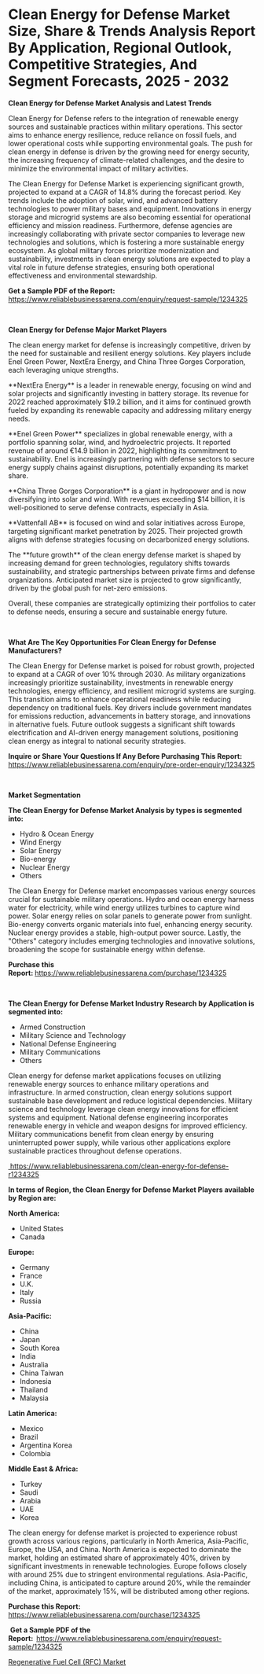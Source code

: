 <p><h1>Clean Energy for Defense Market Size, Share & Trends Analysis Report By Application, Regional Outlook, Competitive Strategies, And Segment Forecasts, 2025 - 2032</h1></p><p><strong>Clean Energy for Defense Market Analysis and Latest Trends</strong></p>
<p><p>Clean Energy for Defense refers to the integration of renewable energy sources and sustainable practices within military operations. This sector aims to enhance energy resilience, reduce reliance on fossil fuels, and lower operational costs while supporting environmental goals. The push for clean energy in defense is driven by the growing need for energy security, the increasing frequency of climate-related challenges, and the desire to minimize the environmental impact of military activities.</p><p>The Clean Energy for Defense Market is experiencing significant growth, projected to expand at a CAGR of 14.8% during the forecast period. Key trends include the adoption of solar, wind, and advanced battery technologies to power military bases and equipment. Innovations in energy storage and microgrid systems are also becoming essential for operational efficiency and mission readiness. Furthermore, defense agencies are increasingly collaborating with private sector companies to leverage new technologies and solutions, which is fostering a more sustainable energy ecosystem. As global military forces prioritize modernization and sustainability, investments in clean energy solutions are expected to play a vital role in future defense strategies, ensuring both operational effectiveness and environmental stewardship.</p></p>
<p><strong>Get a Sample PDF of the Report:&nbsp;</strong> <a href="https://www.reliablebusinessarena.com/enquiry/request-sample/1234325?utm_campaign=2930&utm_medium=2&utm_source=Github&utm_content=ia&utm_term=07042025&utm_id=clean-energy-for-defense">https://www.reliablebusinessarena.com/enquiry/request-sample/1234325</a></p>
<p>&nbsp;</p>
<p><strong>Clean Energy for Defense Major Market Players</strong></p>
<p><p>The clean energy market for defense is increasingly competitive, driven by the need for sustainable and resilient energy solutions. Key players include Enel Green Power, NextEra Energy, and China Three Gorges Corporation, each leveraging unique strengths.</p><p>**NextEra Energy** is a leader in renewable energy, focusing on wind and solar projects and significantly investing in battery storage. Its revenue for 2022 reached approximately $19.2 billion, and it aims for continued growth fueled by expanding its renewable capacity and addressing military energy needs.</p><p>**Enel Green Power** specializes in global renewable energy, with a portfolio spanning solar, wind, and hydroelectric projects. It reported revenue of around €14.9 billion in 2022, highlighting its commitment to sustainability. Enel is increasingly partnering with defense sectors to secure energy supply chains against disruptions, potentially expanding its market share.</p><p>**China Three Gorges Corporation** is a giant in hydropower and is now diversifying into solar and wind. With revenues exceeding $14 billion, it is well-positioned to serve defense contracts, especially in Asia.</p><p>**Vattenfall AB** is focused on wind and solar initiatives across Europe, targeting significant market penetration by 2025. Their projected growth aligns with defense strategies focusing on decarbonized energy solutions.</p><p>The **future growth** of the clean energy defense market is shaped by increasing demand for green technologies, regulatory shifts towards sustainability, and strategic partnerships between private firms and defense organizations. Anticipated market size is projected to grow significantly, driven by the global push for net-zero emissions.</p><p>Overall, these companies are strategically optimizing their portfolios to cater to defense needs, ensuring a secure and sustainable energy future.</p></p>
<p>&nbsp;</p>
<p><strong>What Are The Key Opportunities For Clean Energy for Defense Manufacturers?</strong></p>
<p><p>The Clean Energy for Defense market is poised for robust growth, projected to expand at a CAGR of over 10% through 2030. As military organizations increasingly prioritize sustainability, investments in renewable energy technologies, energy efficiency, and resilient microgrid systems are surging. This transition aims to enhance operational readiness while reducing dependency on traditional fuels. Key drivers include government mandates for emissions reduction, advancements in battery storage, and innovations in alternative fuels. Future outlook suggests a significant shift towards electrification and AI-driven energy management solutions, positioning clean energy as integral to national security strategies.</p></p>
<p><strong>Inquire or Share Your Questions If Any Before Purchasing This Report:</strong> <a href="https://www.reliablebusinessarena.com/enquiry/pre-order-enquiry/1234325?utm_campaign=2930&utm_medium=2&utm_source=Github&utm_content=ia&utm_term=07042025&utm_id=clean-energy-for-defense">https://www.reliablebusinessarena.com/enquiry/pre-order-enquiry/1234325</a></p>
<p>&nbsp;</p>
<p><strong>Market Segmentation</strong></p>
<p><strong>The Clean Energy for Defense Market Analysis by types is segmented into:</strong></p>
<p><ul><li>Hydro & Ocean Energy</li><li>Wind Energy</li><li>Solar Energy</li><li>Bio-energy</li><li>Nuclear Energy</li><li>Others</li></ul></p>
<p><p>The Clean Energy for Defense market encompasses various energy sources crucial for sustainable military operations. Hydro and ocean energy harness water for electricity, while wind energy utilizes turbines to capture wind power. Solar energy relies on solar panels to generate power from sunlight. Bio-energy converts organic materials into fuel, enhancing energy security. Nuclear energy provides a stable, high-output power source. Lastly, the "Others" category includes emerging technologies and innovative solutions, broadening the scope for sustainable energy within defense.</p></p>
<p><strong>Purchase this Report:&nbsp;</strong><a href="https://www.reliablebusinessarena.com/purchase/1234325?utm_campaign=2930&utm_medium=2&utm_source=Github&utm_content=ia&utm_term=07042025&utm_id=clean-energy-for-defense">https://www.reliablebusinessarena.com/purchase/1234325</a></p>
<p>&nbsp;</p>
<p><strong>The Clean Energy for Defense Market Industry Research by Application is segmented into:</strong></p>
<p><ul><li>Armed Construction</li><li>Military Science and Technology</li><li>National Defense Engineering</li><li>Military Communications</li><li>Others</li></ul></p>
<p><p>Clean energy for defense market applications focuses on utilizing renewable energy sources to enhance military operations and infrastructure. In armed construction, clean energy solutions support sustainable base development and reduce logistical dependencies. Military science and technology leverage clean energy innovations for efficient systems and equipment. National defense engineering incorporates renewable energy in vehicle and weapon designs for improved efficiency. Military communications benefit from clean energy by ensuring uninterrupted power supply, while various other applications explore sustainable practices throughout defense operations.</p></p>
<p><a href="https://www.reliablebusinessarena.com/clean-energy-for-defense-r1234325?utm_campaign=2930&utm_medium=2&utm_source=Github&utm_content=ia&utm_term=07042025&utm_id=clean-energy-for-defense">&nbsp;https://www.reliablebusinessarena.com/clean-energy-for-defense-r1234325</a></p>
<p><strong>In terms of Region, the Clean Energy for Defense Market Players available by Region are:</strong></p>
<p>
    <p> <strong> North America: </strong>
        <ul>
            <li>United States</li>
            <li>Canada</li>
        </ul>
        </p> 
    <p> <strong> Europe: </strong>
        <ul>
            <li>Germany</li>
            <li>France</li>
            <li>U.K.</li>
            <li>Italy</li>
            <li>Russia</li>
        </ul>
        </p> 
    <p> <strong> Asia-Pacific: </strong>
        <ul>
            <li>China</li>
            <li>Japan</li>
            <li>South Korea</li>
            <li>India</li>
            <li>Australia</li>
            <li>China Taiwan</li>
            <li>Indonesia</li>
            <li>Thailand</li>
            <li>Malaysia</li>
        </ul>
        </p> 
    <p> <strong> Latin America: </strong>
        <ul>
            <li>Mexico</li>
            <li>Brazil</li>
            <li>Argentina Korea</li>
            <li>Colombia</li>
        </ul>
        </p> 
    <p> <strong> Middle East & Africa: </strong>
        <ul>
            <li>Turkey</li>
            <li>Saudi</li>
            <li>Arabia</li>
            <li>UAE</li>
            <li>Korea</li>
        </ul>
    </p>
    </p>
<p><p>The clean energy for defense market is projected to experience robust growth across various regions, particularly in North America, Asia-Pacific, Europe, the USA, and China. North America is expected to dominate the market, holding an estimated share of approximately 40%, driven by significant investments in renewable technologies. Europe follows closely with around 25% due to stringent environmental regulations. Asia-Pacific, including China, is anticipated to capture around 20%, while the remainder of the market, approximately 15%, will be distributed among other regions.</p></p>
<p><strong>Purchase this Report: </strong><a href="https://www.reliablebusinessarena.com/purchase/1234325?utm_campaign=2930&utm_medium=2&utm_source=Github&utm_content=ia&utm_term=07042025&utm_id=clean-energy-for-defense">https://www.reliablebusinessarena.com/purchase/1234325</a></p>
<p>&nbsp;<strong>Get a Sample PDF of the Report:&nbsp;&nbsp;</strong><a href="https://www.reliablebusinessarena.com/enquiry/request-sample/1234325?utm_campaign=2930&utm_medium=2&utm_source=Github&utm_content=ia&utm_term=07042025&utm_id=clean-energy-for-defense">https://www.reliablebusinessarena.com/enquiry/request-sample/1234325</a></p>
<p><strong></strong></p>
<p><p><a href="https://github.com/organophelia8282/Market-Research-Report-List-1/blob/main/regenerative-fuel-cell-rfc-market.md?utm_campaign=2930&utm_medium=2&utm_source=Github&utm_content=ia&utm_term=07042025&utm_id=clean-energy-for-defense">Regenerative Fuel Cell (RFC) Market</a></p></p>